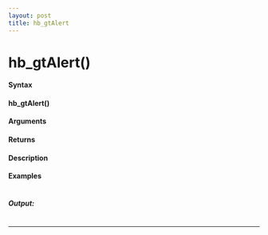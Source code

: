 ```yaml
---
layout: post
title: hb_gtAlert
---
```


# hb_gtAlert()


#### Syntax

#### hb_gtAlert()

#### Arguments

#### Returns

#### Description

#### Examples

```

```

##### Output:

```

```

---